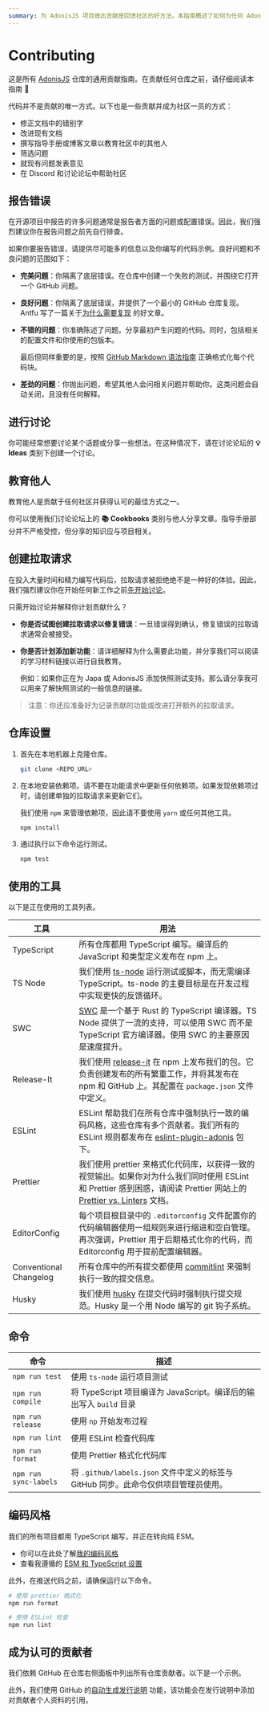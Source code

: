 ```yaml
---
summary: 为 AdonisJS 项目做出贡献是回馈社区的好方法。本指南概述了如何为任何 AdonisJS 项目做出贡献的一般步骤。
---
```


# Contributing
这是所有 [AdonisJS](https://github.com/adonisjs) 仓库的通用贡献指南。在贡献任何仓库之前，请仔细阅读本指南 🙏

代码并不是贡献的唯一方式。以下也是一些贡献并成为社区一员的方式：

- 修正文档中的错别字
- 改进现有文档
- 撰写指导手册或博客文章以教育社区中的其他人
- 筛选问题
- 就现有问题发表意见
- 在 Discord 和讨论论坛中帮助社区

## 报告错误
在开源项目中报告的许多问题通常是报告者方面的问题或配置错误。因此，我们强烈建议你在报告问题之前先自行排查。

如果你要报告错误，请提供尽可能多的信息以及你编写的代码示例。良好问题和不良问题的范围如下：

- **完美问题**：你隔离了底层错误。在仓库中创建一个失败的测试，并围绕它打开一个 GitHub 问题。
- **良好问题**：你隔离了底层错误，并提供了一个最小的 GitHub 仓库复现。Antfu 写了一篇关于[为什么需要复现](https://antfu.me/posts/why-reproductions-are-required) 的好文章。
- **不错的问题**：你准确陈述了问题。分享最初产生问题的代码。同时，包括相关的配置文件和你使用的包版本。

  最后但同样重要的是，按照 [GitHub Markdown 语法指南](https://docs.github.com/en/get-started/writing-on-github/getting-started-with-writing-and-formatting-on-github/basic-writing-and-formatting-syntax) 正确格式化每个代码块。

- **差劲的问题**：你抛出问题，希望其他人会问相关问题并帮助你。这类问题会自动关闭，且没有任何解释。

## 进行讨论

你可能经常想要讨论某个话题或分享一些想法。在这种情况下，请在讨论论坛的 **💡Ideas** 类别下创建一个讨论。

## 教育他人

教育他人是贡献于任何社区并获得认可的最佳方式之一。

你可以使用我们讨论论坛上的 **📚 Cookbooks** 类别与他人分享文章。指导手册部分并不严格受控，但分享的知识应与项目相关。

## 创建拉取请求

在投入大量时间和精力编写代码后，拉取请求被拒绝绝不是一种好的体验。因此，我们强烈建议你在开始任何新工作之前[先开始讨论](https://github.com/orgs/adonisjs/discussions)。

只需开始讨论并解释你计划贡献什么？

- **你是否试图创建拉取请求以修复错误**：一旦错误得到确认，修复错误的拉取请求通常会被接受。
- **你是否计划添加新功能**：请详细解释为什么需要此功能，并分享我们可以阅读的学习材料链接以进行自我教育。

  例如：如果你正在为 Japa 或 AdonisJS 添加快照测试支持。那么请分享我可以用来了解快照测试的一般信息的链接。

> 注意：你还应准备好为记录贡献的功能或改进打开额外的拉取请求。

## 仓库设置

1. 首先在本地机器上克隆仓库。

    ```sh
    git clone <REPO_URL>
    ```

2. 在本地安装依赖项。请不要在功能请求中更新任何依赖项。如果发现依赖项过时，请创建单独的拉取请求来更新它们。

   我们使用 `npm` 来管理依赖项，因此请不要使用 `yarn` 或任何其他工具。

    ```sh
    npm install
    ```

3. 通过执行以下命令运行测试。

    ```sh
    npm test
    ```

## 使用的工具

以下是正在使用的工具列表。

| 工具                   | 用法                                                                                                                                                                                                                                                                 |
|------------------------|--------------------------------------------------------------------------------------------------------------------------------------------------------------------------------------------------------------------------------------------------------------------|
| TypeScript             | 所有仓库都用 TypeScript 编写。编译后的 JavaScript 和类型定义发布在 npm 上。                                                                                                                                                                                        |
| TS Node                | 我们使用 [ts-node](https://typestrong.org/ts-node/) 运行测试或脚本，而无需编译 TypeScript。ts-node 的主要目标是在开发过程中实现更快的反馈循环。                                                                                                                   |
| SWC                    | [SWC](https://swc.rs/) 是一个基于 Rust 的 TypeScript 编译器。TS Node 提供了一流的支持，可以使用 SWC 而不是 TypeScript 官方编译器。使用 SWC 的主要原因是速度提升。                                                                                 |
| Release-It             | 我们使用 [release-it](https://github.com/release-it/release-it) 在 npm 上发布我们的包。它负责创建发布的所有繁重工作，并将其发布在 npm 和 GitHub 上。其配置在 `package.json` 文件中定义。                                                                                |
| ESLint                 | ESLint 帮助我们在所有仓库中强制执行一致的编码风格，这些仓库有多个贡献者。我们所有的 ESLint 规则都发布在 [eslint-plugin-adonis](https://github.com/adonisjs-community/eslint-plugin-adonis) 包下。                                                                                   |
| Prettier               | 我们使用 prettier 来格式化代码库，以获得一致的视觉输出。如果你对为什么我们同时使用 ESLint 和 Prettier 感到困惑，请阅读 Prettier 网站上的 [Prettier vs. Linters](https://prettier.io/docs/en/comparison.html) 文档。            |
| EditorConfig           | 每个项目根目录中的 `.editorconfig` 文件配置你的代码编辑器使用一组规则来进行缩进和空白管理。再次强调，Prettier 用于后期格式化你的代码，而 Editorconfig 用于提前配置编辑器。                                                                                     |
| Conventional Changelog | 所有仓库中的所有提交都使用 [commitlint](https://github.com/conventional-changelog/commitlint/#what-is-commitlint) 来强制执行一致的提交信息。                                                                                                                           |
| Husky                  | 我们使用 [husky](https://typicode.github.io/husky/#/) 在提交代码时强制执行提交规范。Husky 是一个用 Node 编写的 git 钩子系统。                                                                                                                                    |

## 命令

| 命令               | 描述                                     |
|-------|--------|
| `npm run test`     | 使用 `ts-node` 运行项目测试               |
| `npm run compile`  | 将 TypeScript 项目编译为 JavaScript。编译后的输出写入 `build` 目录 |
| `npm run release`  | 使用 `np` 开始发布过程                    |
| `npm run lint`     | 使用 ESLint 检查代码库                    |
| `npm run format`   | 使用 Prettier 格式化代码库                |
| `npm run sync-labels` | 将 `.github/labels.json` 文件中定义的标签与 GitHub 同步。此命令仅供项目管理员使用。 |

## 编码风格
我们的所有项目都用 TypeScript 编写，并正在转向纯 ESM。

- 你可以在此处了解[我的编码风格](https://github.com/thetutlage/meta/discussions/3)
- 查看我遵循的 [ESM 和 TypeScript 设置](https://github.com/thetutlage/meta/discussions/2)

此外，在推送代码之前，请确保运行以下命令。

```sh
# 使用 prettier 格式化
npm run format

# 使用 ESLint 检查
npm run lint
```

## 成为认可的贡献者

我们依赖 GitHub 在仓库右侧面板中列出所有仓库贡献者。以下是一个示例。

此外，我们使用 GitHub 的[自动生成发行说明](https://docs.github.com/en/repositories/releasing-projects-on-github/automatically-generated-release-notes#about-automatically-generated-release-notes) 功能，该功能会在发行说明中添加对贡献者个人资料的引用。
